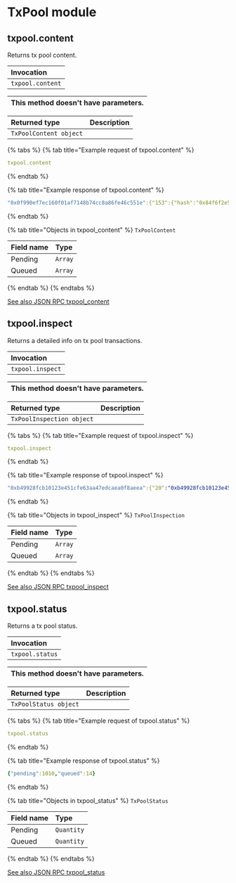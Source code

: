 # TxPool module

## txpool.content

Returns tx pool content.

| Invocation |
| :--- |
| `txpool.content` |

| This method doesn't have parameters. |
| :--- |


| Returned type | Description |
| :--- | :--- |
| `TxPoolContent object` |  |

{% tabs %}
{% tab title="Example request of txpool.content" %}
```yaml
txpool.content
```
{% endtab %}

{% tab title="Example response of txpool.content" %}
```yaml
"0x0f990ef7ec160f01af7148b74cc8a86fe46c551e":{"153":{"hash":"0x84f6f2e5d24b9a0c25bd7018adbbf4388b2c07842782f73d5ddc389906d5f2c8","nonce":"0x99","blockHash":null,"blockNumber":null,"transactionIndex":null,"from":"0x0f990ef7ec160f01af7148b74cc8a86fe46c551e","to":"0x1b4e4664de1d57b665b4bf3523cbccf007766de3","value":"0xc8","gasPrice":"0x3b9aca08","gas":"0x1c9c37f","data":"0xaeeb89600000000000000000000000000000000000000000000000000000000000000001","input":"0xaeeb89600000000000000000000000000000000000000000000000000000000000000001","type":"0x0","v":"0x2c","s":"0x20158ce3f4f9c65f8c657c0d91bbfb43632b2951f6192bca8fb3a25c26dd81d5","r":"0x2814d998f2a78dd4f37461485d88158a32ef5dcfa8c57e224b3ea77536df01b1"}}, (...)
```
{% endtab %}

{% tab title="Objects in txpool\_content" %}
`TxPoolContent`

| Field name | Type |
| :--- | :--- |
| Pending | `Array` |
| Queued | `Array` |
{% endtab %}
{% endtabs %}

[See also JSON RPC txpool\_content](https://docs.nethermind.io/nethermind/ethereum-client/json-rpc/txpool#txpool_content)

## txpool.inspect

Returns a detailed info on tx pool transactions.

| Invocation |
| :--- |
| `txpool.inspect` |

| This method doesn't have parameters. |
| :--- |


| Returned type | Description |
| :--- | :--- |
| `TxPoolInspection object` |  |

{% tabs %}
{% tab title="Example request of txpool.inspect" %}
```yaml
txpool.inspect
```
{% endtab %}

{% tab title="Example response of txpool.inspect" %}
```yaml
"0xb49928fcb10123e451cfe63aa47edcaea0f8aeea":{"20":"0xb49928fcb10123e451cfe63aa47edcaea0f8aeea: 0 wei + 6721975 × 140000000000 gas","21":"0xb49928fcb10123e451cfe63aa47edcaea0f8aeea: 0 wei + 6721975 × 140000000000 gas","22":"0xb49928fcb10123e451cfe63aa47edcaea0f8aeea: 0 wei + 6721975 × 140000000000 gas","23":"0xb49928fcb10123e451cfe63aa47edcaea0f8aeea: 0 wei + 6700000 × 140000000000 gas","24":"0xb49928fcb10123e451cfe63aa47edcaea0f8aeea: 0 wei + 6700000 × 140000000000 gas","27":"0xb49928fcb10123e451cfe63aa47edcaea0f8aeea: 0 wei + 6700000 × 140000000000 gas"},"0xc51db3339a7603f70b347a0b9680554f777d1f3c":{"82":"0xc51db3339a7603f70b347a0b9680554f777d1f3c: 0 wei + 4500000 × 10000000000 gas"},"0x084dd4aefc6853253573fee9f5fcc23e849d164c":{"17":"0x084dd4aefc6853253573fee9f5fcc23e849d164c: 0 wei + 28472169 × 1000000008 gas"}, (...)
```
{% endtab %}

{% tab title="Objects in txpool\_inspect" %}
`TxPoolInspection`

| Field name | Type |
| :--- | :--- |
| Pending | `Array` |
| Queued | `Array` |
{% endtab %}
{% endtabs %}

[See also JSON RPC txpool\_inspect](https://docs.nethermind.io/nethermind/ethereum-client/json-rpc/txpool#txpool_inspect)

## txpool.status

Returns a tx pool status.

| Invocation |
| :--- |
| `txpool.status` |

| This method doesn't have parameters. |
| :--- |


| Returned type | Description |
| :--- | :--- |
| `TxPoolStatus object` |  |

{% tabs %}
{% tab title="Example request of txpool.status" %}
```yaml
txpool.status
```
{% endtab %}

{% tab title="Example response of txpool.status" %}
```yaml
{"pending":1010,"queued":14}
```
{% endtab %}

{% tab title="Objects in txpool\_status" %}
`TxPoolStatus`

| Field name | Type |
| :--- | :--- |
| Pending | `Quantity` |
| Queued | `Quantity` |
{% endtab %}
{% endtabs %}

[See also JSON RPC txpool\_status](https://docs.nethermind.io/nethermind/ethereum-client/json-rpc/txpool#txpool_status)

